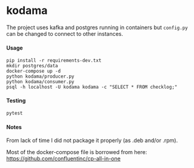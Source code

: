 # kodama

The project uses kafka and postgres running in containers but `config.py` can be changed to connect to other instances.

#### Usage
```
pip install -r requirements-dev.txt
mkdir postgres/data
docker-compose up -d
python kodama/producer.py
python kodama/consumer.py
psql -h localhost -U kodama kodama -c "SELECT * FROM checklog;"
```

#### Testing
```bash
pytest
```


#### Notes

From lack of time I did not package it properly (as .deb and/or .rpm).

Most of the docker-compose file is borrowed from here: https://github.com/confluentinc/cp-all-in-one